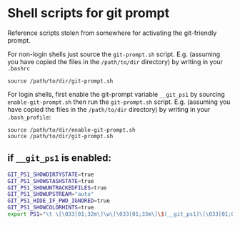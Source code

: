 # Shell scripts for git prompt

Reference scripts stolen from somewhere for activating the git-friendly prompt.

For non-login shells just source the `git-prompt.sh` script. E.g. (assuming you have copied the files in the `/path/to/dir` directory) by writing in your `.bashrc`

```
source /path/to/dir/git-prompt.sh
```

For login shells, first enable the git-prompt variable `__git_ps1` by sourcing `enable-git-prompt.sh` then run the `git-prompt.sh` script.
E.g. (assuming you have copied the files in the `/path/to/dir` directory) by writing in your `.bash_profile`:

```
source /path/to/dir/enable-git-prompt.sh
source /path/to/dir/git-prompt.sh
```

## if ``__git_ps1`` is enabled:

```bash
GIT_PS1_SHOWDIRTYSTATE=true
GIT_PS1_SHOWSTASHSTATE=true
GIT_PS1_SHOWUNTRACKEDFILES=true
GIT_PS1_SHOWUPSTREAM="auto"
GIT_PS1_HIDE_IF_PWD_IGNORED=true
GIT_PS1_SHOWCOLORHINTS=true
export PS1="\t \[\033[01;32m\]\w\[\033[01;33m\]\$(__git_ps1)\[\033[01;00m\] $ "
```
